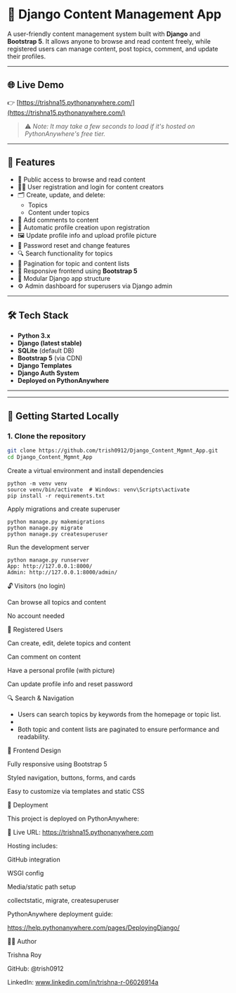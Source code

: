 # 📝 Django Content Management App

A user-friendly content management system built with **Django** and **Bootstrap 5**. It allows anyone to browse and read content freely, while registered users can manage content, post topics, comment, and update their profiles.

---

## 🌐 Live Demo

👉 [https://trishna15.pythonanywhere.com/](https://trishna15.pythonanywhere.com/)

> ⚠️ *Note: It may take a few seconds to load if it's hosted on PythonAnywhere's free tier.*

---

## 📌 Features

- 📖 Public access to browse and read content
- 🧑‍💻 User registration and login for content creators
- 🗂 Create, update, and delete:
  - Topics
  - Content under topics
- 💬 Add comments to content
- 👤 Automatic profile creation upon registration
- 🖼 Update profile info and upload profile picture
- 🔐 Password reset and change features
- 🔍 Search functionality for topics
- 📄 Pagination for topic and content lists
- 🎨 Responsive frontend using **Bootstrap 5**
- 🧩 Modular Django app structure
- ⚙️ Admin dashboard for superusers via Django admin

---

## 🛠 Tech Stack

- **Python 3.x**
- **Django (latest stable)**
- **SQLite** (default DB)
- **Bootstrap 5** (via CDN)
- **Django Templates**
- **Django Auth System**
- **Deployed on PythonAnywhere**

---


---

## 🚀 Getting Started Locally

### 1. Clone the repository

```bash
git clone https://github.com/trish0912/Django_Content_Mgmnt_App.git
cd Django_Content_Mgmnt_App
```
Create a virtual environment and install dependencies
```
python -m venv venv
source venv/bin/activate  # Windows: venv\Scripts\activate
pip install -r requirements.txt
```
Apply migrations and create superuser
```
python manage.py makemigrations
python manage.py migrate
python manage.py createsuperuser

```
Run the development server
```
python manage.py runserver
App: http://127.0.0.1:8000/
Admin: http://127.0.0.1:8000/admin/
```
🔓 Visitors (no login)

Can browse all topics and content

No account needed

🔐 Registered Users

Can create, edit, delete topics and content

Can comment on content

Have a personal profile (with picture)

Can update profile info and reset password

🔍 Search & Navigation

- Users can search topics by keywords from the homepage or topic list.
- 
- Both topic and content lists are paginated to ensure performance and readability.

🎨 Frontend Design

Fully responsive using Bootstrap 5

Styled navigation, buttons, forms, and cards

Easy to customize via templates and static CSS

🚀 Deployment

This project is deployed on PythonAnywhere:

🔗 Live URL: https://trishna15.pythonanywhere.com

Hosting includes:

GitHub integration

WSGI config

Media/static path setup

collectstatic, migrate, createsuperuser

PythonAnywhere deployment guide:

https://help.pythonanywhere.com/pages/DeployingDjango/


🙋‍♀️ Author

Trishna Roy

GitHub: @trish0912

LinkedIn: www.linkedin.com/in/trishna-r-06026914a

